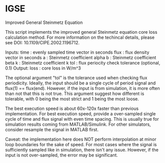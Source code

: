# IGSE
Improved General Steinmetz Equation

This script implements the improved general Steinmetz equation core loss calculation method. For more information on
the techincal details, please see DOI: 10.1109/CIPE.2002.1196712.

Inputs:
    time : evenly sampled time vector in seconds
    flux : flux density vector in seconds
    a    : Steinmetz coefficient alpha
    b    : Steinmetz coefficient beta
    k    : Steinmetz coefficient k
    tol  : flux periocity check tolerance (optional, 0.1)
Output:
    loss : core loss in W/m^3


The optional argument "tol" is the tolerance used when checking flux periodicity. Ideally, the input should be a
single cycle of period signal and flux(1) == flux(end). However, if the input is from simulation, it is more often
than not that this is not true. This argument suggest how different is tolerable, with 0 being the most strict and 1
being the most loose.

The best execution speed is about 60x-120x faster than previous implementation. For best execution speed, provide a
over-sampled single cycle of time and flux signal with even time spacing. This is usually true for simulation results
coming from MATLAB/Simulink. For other simulators, consider resample the signal in MATLAB first.

Caveat: the implementation here does NOT perform interpolation at minor loop boundaries for the sake of speed. For
most cases where the signal is sufficiently sampled like in simulation, there isn't any issue. However, if the input
is not over-sampled, the error may be significant.

